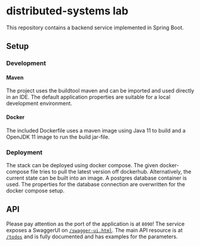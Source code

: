 # distributed-systems lab

This repository contains a backend service implemented in Spring Boot.

## Setup

### Development
#### Maven
The project uses the buildtool maven and can be imported and used directly in an IDE.
The default application properties are suitable for a local development environment.

#### Docker
The included Dockerfile uses a maven image using Java 11 to build and a OpenJDK 11 image to run the build jar-file.

### Deployment
The stack can be deployed using docker compose.
The given docker-compose file tries to pull the latest version off dockerhub.
Alternatively, the current state can be built into an image.
A postgres database container is used.
The properties for the database connection are overwritten for the docker compose setup.

## API
Please pay attention as the port of the application is at `8090`!
The service exposes a SwaggerUI on [`/swagger-ui.html`](http://localhost:8090/swagger-ui.html).
The main API resource is at [`/todos`](http://localhost:8090/todos) and is fully documented and has examples for the parameters.
